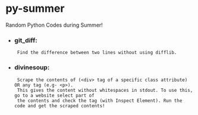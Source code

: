 # py-summer
Random Python Codes during Summer!
 - ### git_diff:
        Find the difference between two lines without using difflib.
 - ### divinesoup:
        Scrape the contents of (<div> tag of a specific class attribute) OR any tag (e.g- <p>).
        This gives the content without whitespaces in stdout. To use this, go to a website select part of 
        the contents and check the tag (with Inspect Element). Run the code and get the scraped contents!
